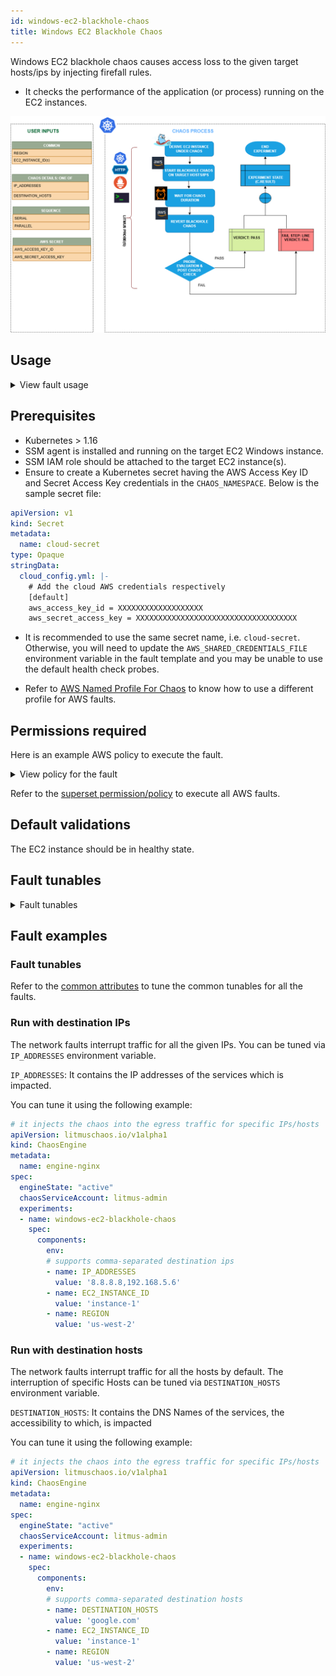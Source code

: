 ```yaml
---
id: windows-ec2-blackhole-chaos
title: Windows EC2 Blackhole Chaos
---
```

Windows EC2 blackhole chaos causes access loss to the given target hosts/ips by injecting firefall rules.
- It checks the performance of the application (or process) running on the EC2 instances.

![Windows EC2 Blackhole Chaos](./static/images/windows-ec2-blackhole-chaos.png)

## Usage
<details>
<summary>View fault usage</summary>
<div>
This fault degrades the network without the EC2 instance being marked as unhealthy (or unworthy) of traffic. This can be resolved by using a middleware that switches traffic based on some SLOs (performance parameters). This fault limits the impact (blast radius) to only the traffic that you wish to test, by specifying the destination hosts or IP addresses. 

This fault helps improve the resilience of your services over time.
</div>
</details>

## Prerequisites

- Kubernetes > 1.16
- SSM agent is installed and running on the target EC2 Windows instance.
- SSM IAM role should be attached to the target EC2 instance(s).
- Ensure to create a Kubernetes secret having the AWS Access Key ID and Secret Access Key credentials in the `CHAOS_NAMESPACE`. Below is the sample secret file:

```yaml
apiVersion: v1
kind: Secret
metadata:
  name: cloud-secret
type: Opaque
stringData:
  cloud_config.yml: |-
    # Add the cloud AWS credentials respectively
    [default]
    aws_access_key_id = XXXXXXXXXXXXXXXXXXX
    aws_secret_access_key = XXXXXXXXXXXXXXXXXXXXXXXXXXXXXXXXXXXX
```

- It is recommended to use the same secret name, i.e. `cloud-secret`. Otherwise, you will need to update the `AWS_SHARED_CREDENTIALS_FILE` environment variable in the fault template and you may be unable to use the default health check probes. 

- Refer to [AWS Named Profile For Chaos](./security/aws-switch-profile.md) to know how to use a different profile for AWS faults.

## Permissions required

Here is an example AWS policy to execute the fault.

<details>
<summary>View policy for the fault</summary>

```json
{
    "Version": "2012-10-17",
    "Statement": [
        {
            "Effect": "Allow",
            "Action": [
                "ssm:GetDocument",
                "ssm:DescribeDocument",
                "ssm:GetParameter",
                "ssm:GetParameters",
                "ssm:SendCommand",
                "ssm:CancelCommand",
                "ssm:CreateDocument",
                "ssm:DeleteDocument",
                "ssm:GetCommandInvocation",          
                "ssm:UpdateInstanceInformation",
                "ssm:DescribeInstanceInformation"
            ],
            "Resource": "*"
        },
        {
            "Effect": "Allow",
            "Action": [
                "ec2messages:AcknowledgeMessage",
                "ec2messages:DeleteMessage",
                "ec2messages:FailMessage",
                "ec2messages:GetEndpoint",
                "ec2messages:GetMessages",
                "ec2messages:SendReply"
            ],
            "Resource": "*"
        },
        {
            "Effect": "Allow",
            "Action": [
                "ec2:DescribeInstanceStatus",
                "ec2:DescribeInstances"
            ],
            "Resource": [
                "*"
            ]
        }
    ]
}
```
</details>

Refer to the [superset permission/policy](./security/policy-for-all-aws-faults.md) to execute all AWS faults.

## Default validations
The EC2 instance should be in healthy state.

## Fault tunables
<details>
    <summary>Fault tunables</summary>
    <h2>Mandatory fields</h2>
    <table>
      <tr>
        <th> Variables </th>
        <th> Description </th>
        <th> Notes </th>
      </tr>
      <tr>
        <td> EC2_INSTANCE_ID </td>
        <td> ID of the target EC2 instance. </td>
        <td> For example, <code>i-044d3cb4b03b8af1f</code>. Provide any one value either instance id or tag.</td>
      </tr>
      <tr>
        <td> EC2_INSTANCE_TAGS </td>
        <td> Tag of the target EC2 instances. </td>
        <td> For example, <code>type:chaos</code>. Provide any one value either instance id or tag.</td>
      </tr>
      <tr>
        <td> REGION </td>
        <td> The AWS region ID where the EC2 instance has been created. </td>
        <td> For example, <code>us-east-1</code>. </td>
      </tr>
    </table>
    <h2>Optional fields</h2>
    <table>
        <tr>
            <th> Variables </th>
            <th> Description </th>
            <th> Notes </th>
        </tr>
        <tr>
            <td> TOTAL_CHAOS_DURATION </td>
            <td> Duration that you specify, through which chaos is injected into the target resource (in seconds). </td>
            <td> Defaults to 30s. </td>
        </tr>
        <tr>
            <td> AWS_SHARED_CREDENTIALS_FILE </td>
            <td> Provide the path for aws secret credentials.</td>
            <td> Defaults to <code>/tmp/cloud_config.yml</code>.</td>
        </tr>
        <tr>
            <td> IP_ADDRESSES </td>
            <td> IP addresses of the services, the accessibility to which is impacted. </td>
            <td> comma-separated IP(S) can be provided. </td>
        </tr>
        <tr>
            <td> DESTINATION_HOSTS </td>
            <td> DNS Names of the services, the accessibility to which, is impacted. </td>
            <td> if not provided, it will induce network chaos for all ips/destinations or IP_ADDRESSES if already defined. </td>
        </tr>
        <tr>
            <td> SEQUENCE </td>
            <td> It defines sequence of chaos execution for multiple instance. </td>
            <td> Defaults to parallel. Supports serial sequence as well. </td>
        </tr>
        <tr>
            <td> RAMP_TIME </td>
            <td> Period to wait before and after injecting chaos (in seconds).  </td>
            <td> For example, 30s </td>
        </tr>
    </table>
</details>

## Fault examples

### Fault tunables
Refer to the [common attributes](../common-tunables-for-all-faults) to tune the common tunables for all the faults.

### Run with destination IPs

The network faults interrupt traffic for all the given IPs. You can be tuned via `IP_ADDRESSES` environment variable.

`IP_ADDRESSES`: It contains the IP addresses of the services which is impacted.

You can tune it using the following example:

[embedmd]:# (./static/manifests/windows-ec2-blackhole-chaos/destination-ip.yaml yaml)
```yaml
# it injects the chaos into the egress traffic for specific IPs/hosts
apiVersion: litmuschaos.io/v1alpha1
kind: ChaosEngine
metadata:
  name: engine-nginx
spec:
  engineState: "active"
  chaosServiceAccount: litmus-admin
  experiments:
  - name: windows-ec2-blackhole-chaos
    spec:
      components:
        env:
        # supports comma-separated destination ips
        - name: IP_ADDRESSES
          value: '8.8.8.8,192.168.5.6'
        - name: EC2_INSTANCE_ID
          value: 'instance-1'
        - name: REGION
          value: 'us-west-2'
```

### Run with destination hosts

The network faults interrupt traffic for all the hosts by default. The interruption of specific Hosts can be tuned via `DESTINATION_HOSTS` environment variable.

`DESTINATION_HOSTS`: It contains the DNS Names of the services, the accessibility to which, is impacted

You can tune it using the following example:

[embedmd]:# (./static/manifests/windows-ec2-blackhole-chaos/destination-host.yaml yaml)
```yaml
# it injects the chaos into the egress traffic for specific IPs/hosts
apiVersion: litmuschaos.io/v1alpha1
kind: ChaosEngine
metadata:
  name: engine-nginx
spec:
  engineState: "active"
  chaosServiceAccount: litmus-admin
  experiments:
  - name: windows-ec2-blackhole-chaos
    spec:
      components:
        env:
        # supports comma-separated destination hosts
        - name: DESTINATION_HOSTS
          value: 'google.com'
        - name: EC2_INSTANCE_ID
          value: 'instance-1'
        - name: REGION
          value: 'us-west-2'
```

